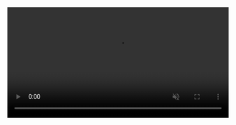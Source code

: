 <html>
  <div>
    <video src="videos/howBugsAreIntroduced.mp4"
           type="video/mp4"
           style="heigth: 100%; width: 100%;"
           controls autoplay muted />
  </div>
</html>
